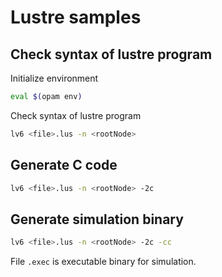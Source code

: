 # Lustre samples 

## Check syntax of lustre program 

Initialize environment 

```bash 
eval $(opam env)
```

Check syntax of lustre program 

```bash
lv6 <file>.lus -n <rootNode> 
```

## Generate C code 

```bash
lv6 <file>.lus -n <rootNode> -2c 
```

## Generate simulation binary 

```bash 
lv6 <file>.lus -n <rootNode> -2c -cc 
```

File `.exec` is executable binary for simulation.
